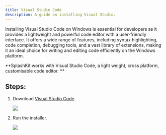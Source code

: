 ```yaml
---
title: Visual Studio Code
description: A guide on installing Visual Studio.
---
```

Installing Visual Studio Code on Windows is essential for developers as it provides a lightweight and powerful code editor with a user-friendly interface. It offers a wide range of features, including syntax highlighting, code completion, debugging tools, and a vast library of extensions, making it an ideal choice for writing and editing code efficiently on the Windows platform.

**SplashKit works with Visual Studio Code, a light weight, cross platform, customisable code editor.
**
## Steps:
1. Download [Visual Studio Code](https://code.visualstudio.com)

    ![](/gifs/windows/10.gif)

1. Run the installer.

    ![](/gifs/windows/11.gif)


